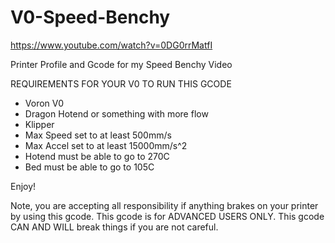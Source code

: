 # V0-Speed-Benchy

https://www.youtube.com/watch?v=0DG0rrMatfI

Printer Profile and Gcode for my Speed Benchy Video

REQUIREMENTS FOR YOUR V0 TO RUN THIS GCODE

- Voron V0
- Dragon Hotend or something with more flow
- Klipper
- Max Speed set to at least 500mm/s
- Max Accel set to at least 15000mm/s^2
- Hotend must be able to go to 270C
- Bed must be able to go to 105C

Enjoy!

Note, you are accepting all responsibility if anything brakes on your printer by using this gcode. This gcode is for ADVANCED USERS ONLY. This gcode CAN AND WILL break things if you are not careful.
